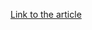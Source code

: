 [Link to the article](https://blog.malwarebytes.com/threat-analysis/2019/03/the-advanced-persistent-threat-files-lazarus-group/)
